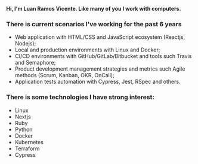 **Hi, I'm Luan Ramos Vicente. Like many of you I work with computers.**

### There is current scenarios I've working for the past 6 years

- Web application with HTML/CSS and JavaScript ecosystem (Reactjs, Nodejs);
- Local and production environments with Linux and Docker;
- CI/CD environments with GitHub/GitLab/Bitbucket and tools such Travis and Semaphore;
- Product development management strategies and metrics such Agile methods (Scrum, Kanban, OKR, OnCall);
- Application tests automation with Cypress, Jest, RSpec and others.

### There is some technologies I have strong interest:

- Linux
- Nextjs
- Ruby
- Python
- Docker
- Kubernetes
- Terraform
- Cypress
